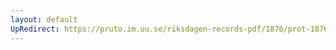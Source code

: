 ```yaml
---
layout: default
UpRedirect: https://pruto.im.uu.se/riksdagen-records-pdf/1876/prot-1876--ak--056/prot-1876--ak--056_026.pdf
---
```

